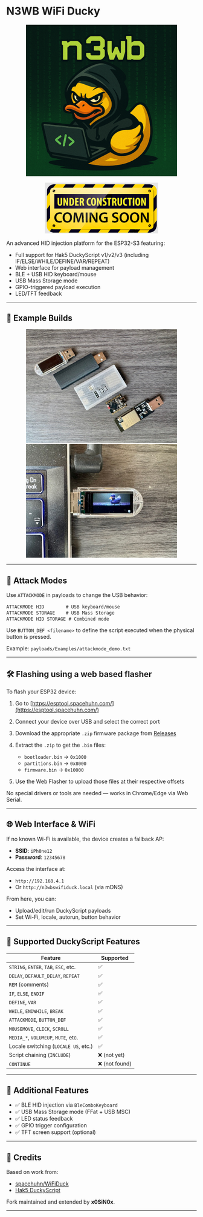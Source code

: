 # N3WB WiFi Ducky

<p align="center">
    <img alt="WiFi Duck (n3wb edition)" src="content/n3wb_main_evil.png" width="400">
</p>
<p align="center">
    <img alt="WiFi Duck (n3wb edition)" src="content/Under-Construction.png" width="300">
</p>

An advanced HID injection platform for the ESP32-S3 featuring:

* Full support for Hak5 DuckyScript v1/v2/v3 (including IF/ELSE/WHILE/DEFINE/VAR/REPEAT)
* Web interface for payload management
* BLE + USB HID keyboard/mouse
* USB Mass Storage mode
* GPIO-triggered payload execution
* LED/TFT feedback

---

## 🧨 Example Builds

<p align="center">
    <img alt="WiFi Duck (n3wb edition)" src="content/IMG_8255.jpg" width="400"> <img alt="WiFi Duck (n3wb edition)" src="content/IMG_8254.jpg" width="400">
</p>

---

## 🧨 Attack Modes

Use `ATTACKMODE` in payloads to change the USB behavior:

```ducky
ATTACKMODE HID        # USB keyboard/mouse
ATTACKMODE STORAGE    # USB Mass Storage
ATTACKMODE HID STORAGE # Combined mode
```

Use `BUTTON_DEF <filename>` to define the script executed when the physical button is pressed.

Example: `payloads/Examples/attackmode_demo.txt`

---

## 🛠 Flashing using a web based flasher

To flash your ESP32 device:

1. Go to [https://esptool.spacehuhn.com/](https://esptool.spacehuhn.com/)
2. Connect your device over USB and select the correct port
3. Download the appropriate `.zip` firmware package from [Releases](https://github.com/x0SiN0x/n3wbWiFiDucky/releases)
4. Extract the `.zip` to get the `.bin` files:

   * `bootloader.bin` → `0x1000`
   * `partitions.bin` → `0x8000`
   * `firmware.bin`   → `0x10000`
5. Use the Web Flasher to upload those files at their respective offsets

No special drivers or tools are needed — works in Chrome/Edge via Web Serial.


---

## 🌐 Web Interface & WiFi

If no known Wi-Fi is available, the device creates a fallback AP:

* **SSID**: `iPh0ne12`
* **Password**: `12345678`

Access the interface at:

* `http://192.168.4.1`
* Or `http://n3wbswifiduck.local` (via mDNS)

From here, you can:

* Upload/edit/run DuckyScript payloads
* Set Wi-Fi, locale, autorun, button behavior

---

## 📝 Supported DuckyScript Features

| Feature                               | Supported     |
| ------------------------------------- | ------------- |
| `STRING`, `ENTER`, `TAB`, `ESC`, etc. | ✅             |
| `DELAY`, `DEFAULT_DELAY`, `REPEAT`    | ✅             |
| `REM` (comments)                      | ✅             |
| `IF`, `ELSE`, `ENDIF`                 | ✅             |
| `DEFINE`, `VAR`                       | ✅             |
| `WHILE`, `ENDWHILE`, `BREAK`          | ✅             |
| `ATTACKMODE`, `BUTTON_DEF`            | ✅             |
| `MOUSEMOVE`, `CLICK`, `SCROLL`        | ✅             |
| `MEDIA_*`, `VOLUMEUP`, `MUTE`, etc.   | ✅             |
| Locale switching (`LOCALE US`, etc.)  | ✅             |
| Script chaining (`INCLUDE`)           | ❌ (not yet)   |
| `CONTINUE`                            | ❌ (not found) |

---

## 🧪 Additional Features

* ✅ BLE HID injection via `BleComboKeyboard`
* ✅ USB Mass Storage mode (FFat + USB MSC)
* ✅ LED status feedback
* ✅ GPIO trigger configuration
* ✅ TFT screen support (optional)

---

## 🧠 Credits

Based on work from:

* [spacehuhn/WiFiDuck](https://github.com/spacehuhn/WiFiDuck)
* [Hak5 DuckyScript](https://docs.hak5.org/hak5-usb-rubber-ducky)

Fork maintained and extended by **x0SiN0x**.

---
